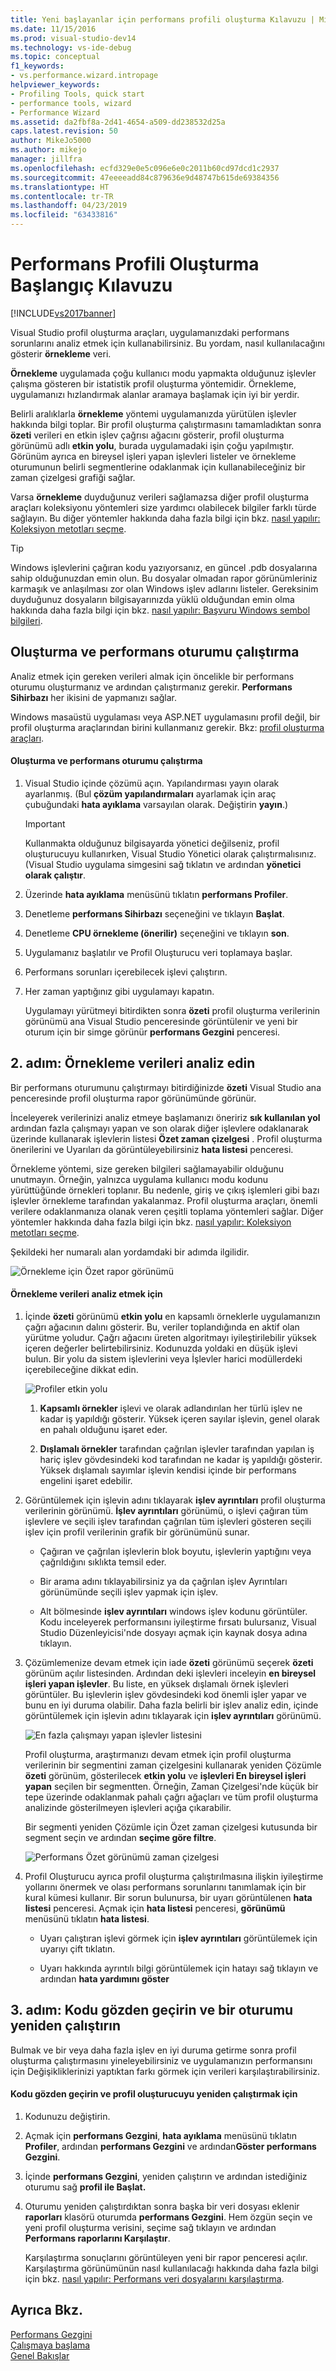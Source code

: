 ```yaml
---
title: Yeni başlayanlar için performans profili oluşturma Kılavuzu | Microsoft Docs
ms.date: 11/15/2016
ms.prod: visual-studio-dev14
ms.technology: vs-ide-debug
ms.topic: conceptual
f1_keywords:
- vs.performance.wizard.intropage
helpviewer_keywords:
- Profiling Tools, quick start
- performance tools, wizard
- Performance Wizard
ms.assetid: da2fbf8a-2d41-4654-a509-dd238532d25a
caps.latest.revision: 50
author: MikeJo5000
ms.author: mikejo
manager: jillfra
ms.openlocfilehash: ecfd329e0e5c096e6e0c2011b60cd97dcd1c2937
ms.sourcegitcommit: 47eeeeadd84c879636e9d48747b615de69384356
ms.translationtype: HT
ms.contentlocale: tr-TR
ms.lasthandoff: 04/23/2019
ms.locfileid: "63433816"
---
```

# <a name="beginners-guide-to-performance-profiling"></a>Performans Profili Oluşturma Başlangıç Kılavuzu
[!INCLUDE[vs2017banner](../includes/vs2017banner.md)]

Visual Studio profil oluşturma araçları, uygulamanızdaki performans sorunlarını analiz etmek için kullanabilirsiniz. Bu yordam, nasıl kullanılacağını gösterir **örnekleme** veri.  
  
 **Örnekleme** uygulamada çoğu kullanıcı modu yapmakta olduğunuz işlevler çalışma gösteren bir istatistik profil oluşturma yöntemidir. Örnekleme, uygulamanızı hızlandırmak alanlar aramaya başlamak için iyi bir yerdir.  
  
 Belirli aralıklarla **örnekleme** yöntemi uygulamanızda yürütülen işlevler hakkında bilgi toplar. Bir profil oluşturma çalıştırmasını tamamladıktan sonra **özeti** verileri en etkin işlev çağrısı ağacını gösterir, profil oluşturma görünümü adlı **etkin yolu**, burada uygulamadaki işin çoğu yapılmıştır. Görünüm ayrıca en bireysel işleri yapan işlevleri listeler ve örnekleme oturumunun belirli segmentlerine odaklanmak için kullanabileceğiniz bir zaman çizelgesi grafiği sağlar.  
  
 Varsa **örnekleme** duyduğunuz verileri sağlamazsa diğer profil oluşturma araçları koleksiyonu yöntemleri size yardımcı olabilecek bilgiler farklı türde sağlayın. Bu diğer yöntemler hakkında daha fazla bilgi için bkz. [nasıl yapılır: Koleksiyon metotları seçme](../profiling/how-to-choose-collection-methods.md).  
  
> [!TIP]
> Windows işlevlerini çağıran kodu yazıyorsanız, en güncel .pdb dosyalarına sahip olduğunuzdan emin olun. Bu dosyalar olmadan rapor görünümleriniz karmaşık ve anlaşılması zor olan Windows işlev adlarını listeler. Gereksinim duyduğunuz dosyaların bilgisayarınızda yüklü olduğundan emin olma hakkında daha fazla bilgi için bkz. [nasıl yapılır: Başvuru Windows sembol bilgileri](../profiling/how-to-reference-windows-symbol-information.md).  
  
## <a name="Step1"></a> Oluşturma ve performans oturumu çalıştırma  
 Analiz etmek için gereken verileri almak için öncelikle bir performans oturumu oluşturmanız ve ardından çalıştırmanız gerekir. **Performans Sihirbazı** her ikisini de yapmanızı sağlar.  
  
 Windows masaüstü uygulaması veya ASP.NET uygulamasını profil değil, bir profil oluşturma araçlarından birini kullanmanız gerekir. Bkz: [profil oluşturma araçları](../profiling/profiling-tools.md).  
  
#### <a name="to-create-and-run-a-performance-session"></a>Oluşturma ve performans oturumu çalıştırma  
  
1. Visual Studio içinde çözümü açın. Yapılandırması yayın olarak ayarlanmış. (Bul **çözüm yapılandırmaları** ayarlamak için araç çubuğundaki **hata ayıklama** varsayılan olarak. Değiştirin **yayın**.)  
  
    > [!IMPORTANT]
    > Kullanmakta olduğunuz bilgisayarda yönetici değilseniz, profil oluşturucuyu kullanırken, Visual Studio Yönetici olarak çalıştırmalısınız. (Visual Studio uygulama simgesini sağ tıklatın ve ardından **yönetici olarak çalıştır**.  
  
2. Üzerinde **hata ayıklama** menüsünü tıklatın **performans Profiler**.  
  
3. Denetleme **performans Sihirbazı** seçeneğini ve tıklayın **Başlat**.  
  
4. Denetleme **CPU örnekleme (önerilir)** seçeneğini ve tıklayın **son**.  
  
5. Uygulamanız başlatılır ve Profil Oluşturucu veri toplamaya başlar.  
  
6. Performans sorunları içerebilecek işlevi çalıştırın.  
  
7. Her zaman yaptığınız gibi uygulamayı kapatın.  
  
     Uygulamayı yürütmeyi bitirdikten sonra **özeti** profil oluşturma verilerinin görünümü ana Visual Studio penceresinde görüntülenir ve yeni bir oturum için bir simge görünür **performans Gezgini** penceresi.  
  
## <a name="Step2"></a> 2. adım: Örnekleme verileri analiz edin  
 Bir performans oturumunu çalıştırmayı bitirdiğinizde **özeti** Visual Studio ana penceresinde profil oluşturma rapor görünümünde görünür.  
  
 İnceleyerek verilerinizi analiz etmeye başlamanızı öneririz **sık kullanılan yol** ardından fazla çalışmayı yapan ve son olarak diğer işlevlere odaklanarak üzerinde kullanarak işlevlerin listesi **Özet zaman çizelgesi** . Profil oluşturma önerilerini ve Uyarıları da görüntüleyebilirsiniz **hata listesi** penceresi.  
  
 Örnekleme yöntemi, size gereken bilgileri sağlamayabilir olduğunu unutmayın. Örneğin, yalnızca uygulama kullanıcı modu kodunu yürüttüğünde örnekleri toplanır. Bu nedenle, giriş ve çıkış işlemleri gibi bazı işlevler örnekleme tarafından yakalanmaz. Profil oluşturma araçları, önemli verilere odaklanmanıza olanak veren çeşitli toplama yöntemleri sağlar. Diğer yöntemler hakkında daha fazla bilgi için bkz. [nasıl yapılır: Koleksiyon metotları seçme](../profiling/how-to-choose-collection-methods.md).  
  
 Şekildeki her numaralı alan yordamdaki bir adımda ilgilidir.  
  
 ![Örnekleme için Özet rapor görünümü](../profiling/media/summary-sampling.png "Summary_Sampling")  
  
#### <a name="to-analyze-sampling-data"></a>Örnekleme verileri analiz etmek için  
  
1. İçinde **özeti** görünümü **etkin yolu** en kapsamlı örneklerle uygulamanızın çağrı ağacının dalını gösterir. Bu, veriler toplandığında en aktif olan yürütme yoludur. Çağrı ağacını üreten algoritmayı iyileştirilebilir yüksek içeren değerler belirtebilirsiniz. Kodunuzda yoldaki en düşük işlevi bulun. Bir yolu da sistem işlevlerini veya İşlevler harici modüllerdeki içerebileceğine dikkat edin.  
  
     ![Profiler etkin yolu](../profiling/media/profiler-hotpath.png "Profiler_HotPath")  
  
    1. **Kapsamlı örnekler** işlevi ve olarak adlandırılan her türlü işlev ne kadar iş yapıldığı gösterir. Yüksek içeren sayılar işlevin, genel olarak en pahalı olduğunu işaret eder.  
  
    2. **Dışlamalı örnekler** tarafından çağrılan işlevler tarafından yapılan iş hariç işlev gövdesindeki kod tarafından ne kadar iş yapıldığı gösterir. Yüksek dışlamalı sayımlar işlevin kendisi içinde bir performans engelini işaret edebilir.  
  
2. Görüntülemek için işlevin adını tıklayarak **işlev ayrıntıları** profil oluşturma verilerinin görünümü. **İşlev ayrıntıları** görünümü, o işlevi çağıran tüm işlevlere ve seçili işlev tarafından çağrılan tüm işlevleri gösteren seçili işlev için profil verilerinin grafik bir görünümünü sunar.  
  
    - Çağıran ve çağrılan işlevlerin blok boyutu, işlevlerin yaptığını veya çağrıldığını sıklıkta temsil eder.  
  
    - Bir arama adını tıklayabilirsiniz ya da çağrılan işlev Ayrıntıları görünümünde seçili işlev yapmak için işlev.  
  
    - Alt bölmesinde **işlev ayrıntıları** windows işlev kodunu görüntüler. Kodu inceleyerek performansını iyileştirme fırsatı bulursanız, Visual Studio Düzenleyicisi'nde dosyayı açmak için kaynak dosya adına tıklayın.  
  
3. Çözümlemenize devam etmek için iade **özeti** görünümü seçerek **özeti** görünüm açılır listesinden. Ardından deki işlevleri inceleyin **en bireysel işleri yapan işlevler**. Bu liste, en yüksek dışlamalı örnek işlevleri görüntüler. Bu işlevlerin işlev gövdesindeki kod önemli işler yapar ve bunu en iyi duruma olabilir. Daha fazla belirli bir işlev analiz edin, içinde görüntülemek için işlevin adını tıklayarak için **işlev ayrıntıları** görünümü.  
  
     ![En fazla çalışmayı yapan işlevler listesini](../profiling/media/functions-mostwork.png "Functions_MostWork")  
  
     Profil oluşturma, araştırmanızı devam etmek için profil oluşturma verilerinin bir segmentini zaman çizelgesini kullanarak yeniden Çözümle **özeti** görünüm, gösterilecek **etkin yolu** ve **işlevleri En bireysel işleri yapan** seçilen bir segmentten. Örneğin, Zaman Çizelgesi'nde küçük bir tepe üzerinde odaklanmak pahalı çağrı ağaçları ve tüm profil oluşturma analizinde gösterilmeyen işlevleri açığa çıkarabilir.  
  
     Bir segmenti yeniden Çözümle için Özet zaman çizelgesi kutusunda bir segment seçin ve ardından **seçime göre filtre**.  
  
     ![Performans Özet görünümü zaman çizelgesi](../profiling/media/performancesummary.png "PerformanceSummary")  
  
4. Profil Oluşturucu ayrıca profil oluşturma çalıştırılmasına ilişkin iyileştirme yollarını önermek ve olası performans sorunlarını tanımlamak için bir kural kümesi kullanır. Bir sorun bulunursa, bir uyarı görüntülenen **hata listesi** penceresi. Açmak için **hata listesi** penceresi, **görünümü** menüsünü tıklatın **hata listesi**.  
  
    - Uyarı çalıştıran işlevi görmek için **işlev ayrıntıları** görüntülemek için uyarıyı çift tıklatın.  
  
    - Uyarı hakkında ayrıntılı bilgi görüntülemek için hatayı sağ tıklayın ve ardından **hata yardımını göster**  
  
## <a name="Step3"></a> 3. adım: Kodu gözden geçirin ve bir oturumu yeniden çalıştırın  
 Bulmak ve bir veya daha fazla işlev en iyi duruma getirme sonra profil oluşturma çalıştırmasını yineleyebilirsiniz ve uygulamanızın performansını için Değişikliklerinizi yaptıktan farkı görmek için verileri karşılaştırabilirsiniz.  
  
#### <a name="to-revise-code-and-rerun-the-profiler"></a>Kodu gözden geçirin ve profil oluşturucuyu yeniden çalıştırmak için  
  
1. Kodunuzu değiştirin.  
  
2. Açmak için **performans Gezgini**, **hata ayıklama** menüsünü tıklatın **Profiler**, ardından **performans Gezgini** ve ardından**Göster performans Gezgini**.  
  
3. İçinde **performans Gezgini**, yeniden çalıştırın ve ardından istediğiniz oturumu sağ **profil ile Başlat.**  
  
4. Oturumu yeniden çalıştırdıktan sonra başka bir veri dosyası eklenir **raporları** klasörü oturumda **performans Gezgini**. Hem özgün seçin ve yeni profil oluşturma verisini, seçime sağ tıklayın ve ardından **Performans raporlarını Karşılaştır**.  
  
     Karşılaştırma sonuçlarını görüntüleyen yeni bir rapor penceresi açılır. Karşılaştırma görünümünün nasıl kullanılacağı hakkında daha fazla bilgi için bkz. [nasıl yapılır: Performans veri dosyalarını karşılaştırma](../profiling/how-to-compare-performance-data-files.md).  
  
## <a name="see-also"></a>Ayrıca Bkz.  
 [Performans Gezgini](../profiling/performance-explorer.md)   
 [Çalışmaya başlama](../profiling/getting-started-with-performance-tools.md)   
 [Genel Bakışlar](../profiling/overviews-performance-tools.md)
